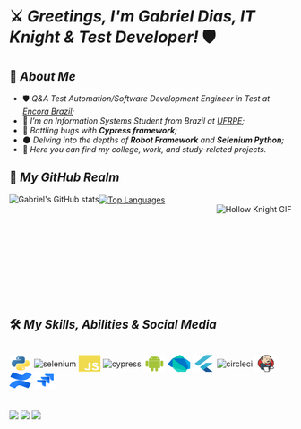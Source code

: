 # ⚔️ *Greetings, I'm Gabriel Dias, IT Knight & Test Developer!* 🛡️

## 📜 *About Me*
- 🛡️ *Q&A Test Automation/Software Development Engineer in Test at [Encora Brazil](https://www.encora.com/?daitan-is-now-encora);*
- 🏫 *I’m an Information Systems Student from Brazil at [UFRPE](https://www.ufrpe.br);*
- 🐞 *Battling bugs with **Cypress framework**;*
- 🌑 *Delving into the depths of **Robot Framework** and **Selenium Python**;*
- 📂 *Here you can find my college, work, and study-related projects.*

## 🔮 *My GitHub Realm*
  <div style="display: flex; align-items: flex-start;">
    <div>
      <a href="https://github.com/gdias9487">
        <img align="left" height="150em" src="https://github-readme-stats.vercel.app/api?username=gdias9487&show_icons=true&theme=dark&include_all_commits=true&count_private=true" alt="Gabriel's GitHub stats"/>
        <img align="center" height="150em" src="https://github-readme-stats.vercel.app/api/top-langs/?username=gdias9487&layout=compact&langs_count=7&theme=dark" alt="Top Languages"/>
      </a>
      <img align="right" src="https://media.tenor.com/_Z9Mq2Ct-2sAAAAi/hollow-knight-waking-up.gif" alt="Hollow Knight GIF" height="170" style="margin-left: 100px;"/>
    </div>
    
  </div>

 ## 🛠️ *My Skills, Abilities & Social Media*
<div style="display: inline_block"><br>
  <img align="center" alt="python" height="30" width="40" src="https://raw.githubusercontent.com/devicons/devicon/master/icons/python/python-original.svg">
  <img align="center" alt="selenium" height="30" width="40" src="https://cdn.jsdelivr.net/gh/devicons/devicon@latest/icons/selenium/selenium-original.svg">  
  <img align="center" alt="javascript" height="30" width="40" src="https://raw.githubusercontent.com/devicons/devicon/master/icons/javascript/javascript-plain.svg">
  <img align="center" alt="cypress" height="30" width="40" src="https://cdn.jsdelivr.net/gh/devicons/devicon@latest/icons/cypressio/cypressio-original.svg">
  <img align="center" alt="android" height="30" width="40" src="https://raw.githubusercontent.com/devicons/devicon/master/icons/android/android-original.svg">
  <img align="center" alt="dart" height="30" width="40" src="https://raw.githubusercontent.com/devicons/devicon/master/icons/dart/dart-original.svg">
  <img align="center" alt="flutter" height="30" width="40" src="https://raw.githubusercontent.com/devicons/devicon/master/icons/flutter/flutter-original.svg">
  <img align="center" alt="circleci" height="30" width="40" src="https://cdn.jsdelivr.net/gh/devicons/devicon@latest/icons/circleci/circleci-plain.svg">
  <img align="center" alt="jenkins" height="30" width="40" src="https://raw.githubusercontent.com/devicons/devicon/master/icons/jenkins/jenkins-original.svg">
  <img align="center" alt="confluence" height="30" width="40" src="https://raw.githubusercontent.com/devicons/devicon/master/icons/confluence/confluence-original.svg">
  <img align="center" alt="jira" height="30" width="40" src="https://raw.githubusercontent.com/devicons/devicon/master/icons/jira/jira-original.svg">

</div>


  
  #  
 
<div>
  <a href="https://www.instagram.com/gd1az_/" target="_blank"><img src="https://img.shields.io/badge/-Instagram-%23E4405F?style=for-the-badge&logo=instagram&logoColor=white" target="_blank"></a>
  <a href = "mailto:gdias9487@gmail.com"><img src="https://img.shields.io/badge/-Gmail-%23333?style=for-the-badge&logo=gmail&logoColor=white" target="_blank"></a>
  <a href="https://www.linkedin.com/in/gabriel-dias-51354619b/" target="_blank"><img src="https://img.shields.io/badge/-LinkedIn-%230077B5?style=for-the-badge&logo=linkedin&logoColor=white" target="_blank"></a> 
</div>

